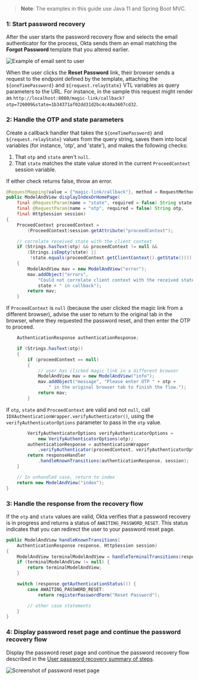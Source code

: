 > **Note**: The examples in this guide use Java 11 and Spring Boot MVC.

### 1: Start password recovery

After the user starts the password recovery flow and selects the email authenticator for the process, Okta sends them an email matching the **Forgot Password** template that you altered earlier.

<div class="three-quarter">

![Example of email sent to user](/img/advanced-use-cases/custom-pwd-recovery-custom-email.png "Password recovery email")

</div>

When the user clicks the **Reset Password** link, their browser sends a request to the endpoint defined by the template, attaching the `${oneTimePassword}` and `${request.relayState}` VTL variables as query parameters to the URL. For instance, in the sample this request might render as `http://localhost:8080/magic-link/callback?otp=726009&state=1b34371af02dd31d2bc4c48a3607cd32`.

### 2: Handle the OTP and state parameters

Create a callback handler that takes the `${oneTimePassword}` and `${request.relayState}` values from the query string, saves them into local variables (for instance, 'otp', and 'state'), and makes the following checks:

1. That `otp` and `state` aren't `null`.
2. That `state` matches the state value stored in the current `ProceedContext` session variable.

If either check returns false, throw an error.

```java
@RequestMapping(value = {"magic-link/callback"}, method = RequestMethod.GET)
public ModelAndView displayIndexOrHomePage(
    final @RequestParam(name = "state", required = false) String state,
    final @RequestParam(name = "otp", required = false) String otp,
    final HttpSession session) 
{
    ProceedContext proceedContext = 
        (ProceedContext)session.getAttribute("proceedContext");

    // correlate received state with the client context
    if (Strings.hasText(otp) && proceedContext != null &&
        (Strings.isEmpty(state) || 
         !state.equals(proceedContext.getClientContext().getState())))
    {
        ModelAndView mav = new ModelAndView("error");
        mav.addObject("errors", 
            "Could not correlate client context with the received state value " +
            state + " in callback");
        return mav;
    }
```

If `ProceedContext` is `null` (because the user clicked the magic link from a different browser), advise the user to return to the original tab in the browser, where they requested the password reset, and then enter the OTP to proceed.

```java
    AuthenticationResponse authenticationResponse;

    if (Strings.hasText(otp))
    {
        if (proceedContext == null)
        {
            // user has clicked magic link in a different browser
            ModelAndView mav = new ModelAndView("info");
            mav.addObject("message", "Please enter OTP " + otp +
                " in the original browser tab to finish the flow.");
            return mav;
        }
```

If `otp`, `state` and `ProceedContext` are valid and not `null`, call `IDXAuthenticationWrapper.verifyAuthenticator()`, using the `verifyAuthenticatorOptions` parameter to pass in the `otp` value.

```java
        VerifyAuthenticatorOptions verifyAuthenticatorOptions =
            new VerifyAuthenticatorOptions(otp);
        authenticationResponse = authenticationWrapper
            .verifyAuthenticator(proceedContext, verifyAuthenticatorOptions);
        return responseHandler
            .handleKnownTransitions(authenticationResponse, session);
    }

    // In unhandled case, return to index
    return new ModelAndView("index");
}
```

### 3: Handle the response from the recovery flow

If the `otp` and `state` values are valid, Okta verifies that a password recovery is in progress and returns a status of `AWAITING_PASSWORD_RESET`. This status indicates that you can redirect the user to your password reset page.

```java
public ModelAndView handleKnownTransitions(
    AuthenticationResponse response, HttpSession session)
{
    ModelAndView terminalModelAndView = handleTerminalTransitions(response, session);
    if (terminalModelAndView != null) {
        return terminalModelAndView;
    }

    switch (response.getAuthenticationStatus()) {
        case AWAITING_PASSWORD_RESET:
            return registerPasswordForm("Reset Password");

        // other case statements
    }
}

```

### 4: Display password reset page and continue the password recovery flow

Display the password reset page and continue the password recovery flow described in the [User password recovery summary of steps](/docs/guides/oie-embedded-sdk-use-case-pwd-recovery-mfa/java/main/#summary-of-steps).

<div class="half border">

![Screenshot of password reset page](/img/advanced-use-cases/java-custom-pwd-recovery-custom-sdk-reset-pwd-page.png)

</div>
